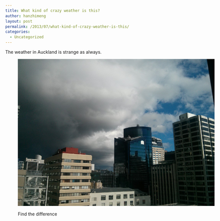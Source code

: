 ```yaml
---
title: What kind of crazy weather is this?
author: hanzhimeng
layout: post
permalink: /2013/07/what-kind-of-crazy-weather-is-this/
categories:
  - Uncategorized
---
```

The weather in Auckland is strange as always.<figure id="attachment_830" style="width: 625px;" class="wp-caption alignnone">

[<img class="size-large wp-image-830" alt="Find the difference" src="/images/uploads/2013/07/2013-07-12-14.15.24-1024x768.jpg" width="625" height="468" />][1]<figcaption class="wp-caption-text">Find the difference</figcaption></figure> 

&nbsp;

&nbsp;

 [1]: /images/uploads/2013/07/2013-07-12-14.15.24.jpg
